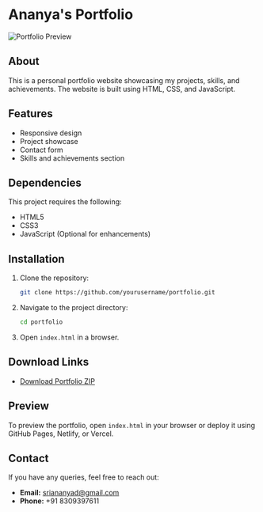 # Ananya's Portfolio

![Portfolio Preview](C:\Users\user\Downloads\portfolio_img.jpg)

## About
This is a personal portfolio website showcasing my projects, skills, and achievements. The website is built using HTML, CSS, and JavaScript.

## Features
- Responsive design
- Project showcase
- Contact form
- Skills and achievements section

## Dependencies
This project requires the following:
- HTML5
- CSS3
- JavaScript (Optional for enhancements)

## Installation
1. Clone the repository:
   ```sh
   git clone https://github.com/yourusername/portfolio.git
   ```
2. Navigate to the project directory:
   ```sh
   cd portfolio
   ```
3. Open `index.html` in a browser.

## Download Links
- [Download Portfolio ZIP](https://github.com/yourusername/portfolio/archive/refs/heads/main.zip)

## Preview
To preview the portfolio, open `index.html` in your browser or deploy it using GitHub Pages, Netlify, or Vercel.

## Contact
If you have any queries, feel free to reach out:
- **Email:** [sriananyad@gmail.com](mailto:sriananyad@gmail.com)
- **Phone:** +91 8309397611
